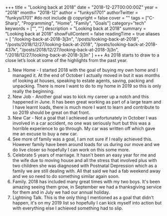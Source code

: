 +++
title = "Looking back at 2018"
date = "2018-12-27T00:00:00Z"
year = "2018"
month= "2018-12"
author = "funkysi1701"
authorTwitter = "funkysi1701" #do not include @
copyright = false
cover = ""
tags = ["C-Sharp", "Programming", "Home", "Family", "Goals"]
category="tech"
keywords = ["", ""]
description = "Looking back at 2018"
summary = "Looking back at 2018"
showFullContent = false
readingTime = true
aliases = [
    "/looking-back-at-2018-3j3n",
    "/posts/looking-back-at-2018",
    "/posts/2018/12/27/looking-back-at-2018",
    "/posts/looking-back-at-2018-437k",
    "/posts/2018/12/27/looking-back-at-2018-3j3n",
    "/2018/12/27/looking-back-at-2018-3j3n"
]
+++
As 2018 starts to draw to a close let’s look at some of the highlights from the past year.

1. New Home - I started 2018 with the goal of buying my own home and I managed it. At the end of October I actually moved in but it was months of looking at houses, speaking to estate agents, saving, packing and unpacking. There is more I want to do to my home in 2019 so this is only really the beginning.
2. New Job - Another goal was to kick my career up a notch and this happened in June. It has been great working as part of a large team and I have learnt loads, there is much more I want to learn and contribute to so 2019 should be great on that front.
3. New Car - Not a goal that I achieved as unfortunately in October I was involved in a car accident, no one was seriously hurt but this was a horrible experience to go through. My car was written off which gave me an excuse to buy a new car.
4. See more of family was a goal, I am not sure if I really achieved this. However family have been around loads for us during our move and we do live closer so hopefully I can work on this some more.
5. Celebrate 5 years of marriage. It hasn't been an easy year for me and the wife due to moving house and all the stress that involved plus with two children she was diagnosed with Postnatal Depression which as a family we are still dealing with. All that said we had a fab weekend away and we so need to do something similar again soon.
6. Family. 2018 has included many great times with my two boys. It's been amazing seeing them grow, in September we had a thanksgiving service for them and in July we had our annual holiday.
7. Lightning Talk. This is the only thing I mentioned as a goal that didn't happen, it's on my 2019 list so hopefully I can kick myself into action but with everything else I achieved something had to slip.   
